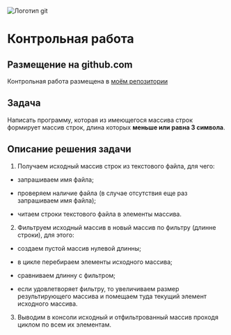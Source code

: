 ![Логотип git](logo_git.png) 

# Контрольная работа

## Размещение на github.com

Контрольная работа размещена в [моём репозитории](https://github.com/EduardTsvetkov/controlworks/tree/main/controlwork1)

## Задача

Написать программу, которая из имеющегося массива строк формирует массив строк, длина которых **меньше или равна 3 символа**.

## Описание решения задачи

1. Получаем исходный массив строк из текстового файла, для чего:

- запрашиваем имя файла;

- проверяем наличие файла (в случае отсутствия еще раз запрашиваем имя файла);

- читаем строки текстового файла в элементы массива.

2. Фильтруем исходный массив в новый массив по фильтру (длинне строки), для этого:

- создаем пустой массив нулевой длинны;

- в цикле перебираем элементы исходного массива;

- сравниваем длинну с фильтром;

- если удовлетворяет фильтру, то увеличиваем размер результирующего массива и помещаем туда текущий элемент исходного массива.

3. Выводим в консоли исходный и отфильтрованный массив проходя циклом по всем их элементам.

